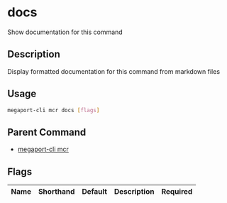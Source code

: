 # docs

Show documentation for this command

## Description

Display formatted documentation for this command from markdown files

## Usage

```sh
megaport-cli mcr docs [flags]
```


## Parent Command

* [megaport-cli mcr](megaport-cli_mcr.md)
## Flags

| Name | Shorthand | Default | Description | Required |
|------|-----------|---------|-------------|----------|

